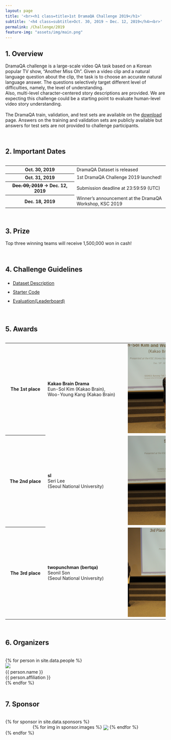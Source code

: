 ```yaml
---
layout: page
title: '<br><h1 class=title>1st DramaQA Challenge 2019</h1>'
subtitle: '<h4 class=subtitle>Oct. 30, 2019 ~ Dec. 12, 2019</h4><br>'
permalink: /Challenge/2019
feature-img: "assets/img/main.png"
---
```


<link rel="stylesheet" href="/assets/css/member.css">
<link rel="stylesheet" href="/assets/css/sponsor.css">


<div class="challenge content-container">
  <div class = "content-subcontainer">
    <h2 class = "content-subtitle">
      1. Overview
    </h2>
    <p class="content-item">
      DramaQA challenge is a large-scale video QA task based on a Korean popular TV show, “Another Miss Oh”. Given a video clip and a natural language question about the clip, the task is to choose an accurate natural language answer. The questions selectively target different level of difficulties, namely, the level of understanding. 
      <br />
      Also, multi-level character-centered story descriptions are provided. We are expecting this challenge could be a starting point to evaluate human-level video story understanding.
      <br /><br />
      The DramaQA train, validation, and test sets are available on the <a id="link" href="/Download ">download</a> page. Answers on the training and validation sets are publicly available but answers for test sets are not provided to challenge participants.
    </p>
  </div> <br />

  <div class = "content-subcontainer">
    <h2 class = "content-subtitle">
      2. Important Dates
    </h2>
    <div style="overflow-x: auto">
     <table style="border-collapse: collapse; border-spacing: 0; width: 100%;">
        <tr>
          <th style="width: 15em">Oct. 30, 2019</th>
          <td style="width: 20em">DramaQA Dataset is released</td>
        </tr>
        <tr>
          <th>Oct. 31, 2019</th>
          <td>1st DramaQA Challenge 2019 launched!</td>
        </tr>
        <tr>
          <th><del>Dec. 09, 2019</del> &rarr; Dec. 12, 2019</th>
          <td>Submission deadline at 23:59:59 (UTC)</td>
        </tr>
        <tr>
          <th>Dec. 18, 2019</th>
          <td>Winner’s announcement at the DramaQA Workshop, KSC 2019</td>
        </tr>        
      </table>
    </div>
  </div> <br />

  <div class = "content-subcontainer">
    <h2 class = "content-subtitle">
      3. Prize
    </h2>
    <p class="content-item">
      Top three winning teams will receive 1,500,000 won in cash!
    </p>
  </div> <br />

  <div class = "content-subcontainer">
    <h2 class = "content-subtitle">
      4. Challenge Guidelines
    </h2>
    <ul class="content-item" style="line-height:2em">
      <li> <a id="link" href="/Dataset">Dataset Description</a> </li>
      <li> <a id="link" href="https://github.com/skaro94/vtt_challenge_2019">Starter Code</a> </li>
      <li> <a id="link" href="https://evalai.cloudcv.org/web/challenges/challenge-page/467/overview">Evaluation(Leaderboard)</a> </li>
     </ul>
  </div> <br />
  
  <div class="content-subcontainer">
    <h2 class = "content-subtitle">
      5. Awards
    </h2>
    <div style="overflow-x: auto">
        <table style="border-collapse: collapse; border-spacing: 0; width: 1000px;">
            <tr>
              <th style="width: 8em; TEXT-ALIGN: center;">The 1st place</th>
              <td style="width: 17em;"><b>Kakao Brain Drama</b><br>Eun-Sol Kim (Kakao Brain),<br> Woo-Young Kang (Kakao Brain)</td>
              <td><img class="1st" src="/assets/img/challenge/2019_1st.JPG" style="margin:0; padding:0; width: 400px; height: 280px"></td>
            </tr>
            <tr>
              <th style="width: 8em; TEXT-ALIGN: center;">The 2nd place</th>
              <td><b>sl</b><br>Seri Lee<br>(Seoul National University)</td>
              <td><img class="2nd" src="/assets/img/challenge/2019_2nd.JPG" style="margin:0; padding:0; width: 400px; height: 280px"></td>
            </tr>
            <tr>
              <th style="width: 8em; TEXT-ALIGN: center;">The 3rd place</th>
              <td><b>twopunchman (bertqa)</b><br>Seonil Son<br>(Seoul National University)</td>
              <td><img class="3rd" src="/assets/img/challenge/2019_3rd.JPG" style="margin:0; padding:0; width: 400px; height: 280px"></td>
            </tr>        
        </table>
    </div>
  </div> <br />
  
  <div class="content-subcontainer">
    <h2 class = "content-title">
      6. Organizers
    </h2> <br />
    <div class="content-item">
      {% for person in site.data.people %}
        <div class="member">
          <div class="member-profile">
            <img class="member-profile" src="{{person.src}}">
          </div>
          <div class="member-name member-name">
            {{ person.name }}
          </div>
          <div class="member-info member-position">
            {{ person.affiliation }}
          </div>
        </div>
      {% endfor %}
    </div>
  </div> <br />
  
  <div class="content-subcontainer">
    <h2 class = "content-title">
      7. Sponsor
    </h2> <br />
    {% for sponsor in site.data.sponsors %}
    <div class="content-item" style="TEXT-ALIGN: center">
      {% for img in sponsor.images %}
        <img src="{{ img.src }}" style="width:230px; height:auto; padding:0 0; vertical-align: middle;">
      {% endfor %}
    </div>
    {% endfor %}
  </div>
  
</div>

